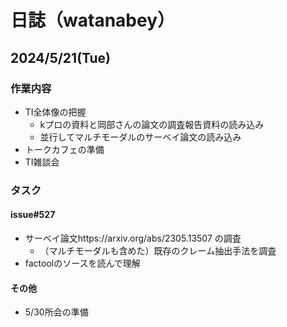 # 日誌（watanabey）
## 2024/5/21(Tue)
### 作業内容
- TI全体像の把握
  - kプロの資料と岡部さんの論文の調査報告資料の読み込み
  - 並行してマルチモーダルのサーベイ論文の読み込み
- トークカフェの準備
- TI雑談会

### タスク
#### issue#527
- サーベイ論文https://arxiv.org/abs/2305.13507 の調査
  - （マルチモーダルも含めた）既存のクレーム抽出手法を調査
- factoolのソースを読んで理解
#### その他
- 5/30所会の準備 
